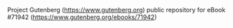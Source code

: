Project Gutenberg (https://www.gutenberg.org) public repository
for eBook #71942 (https://www.gutenberg.org/ebooks/71942)
